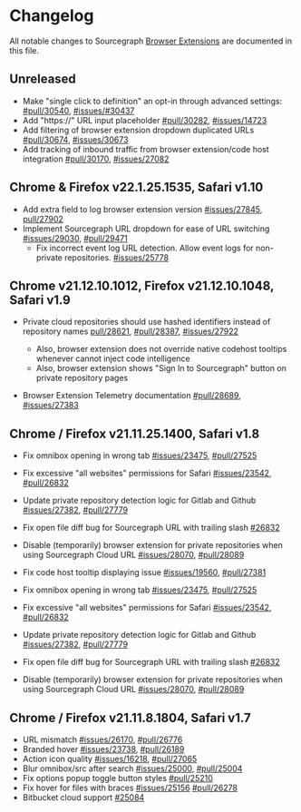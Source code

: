 <!--
###################################### READ ME ###########################################
### This changelog should always be read on `main` branch. Its contents on version   ###
### branches do not necessarily reflect the changes that have gone into that branch.   ###
##########################################################################################
-->

# Changelog

All notable changes to Sourcegraph [Browser Extensions](./README.md) are documented in this file.

<!-- START CHANGELOG -->

## Unreleased

- Make "single click to definition" an opt-in through advanced settings: [#pull/30540](https://github.com/sourcegraph/sourcegraph/pull/30540), [#issues/#30437](https://github.com/sourcegraph/sourcegraph/issues/30437)
- Add "https://" URL input placeholder [#pull/30282](https://github.com/sourcegraph/sourcegraph/pull/30282), [#issues/14723](https://github.com/sourcegraph/sourcegraph/issues/14723)
- Add filtering of browser extension dropdown duplicated URLs [#pull/30674](https://github.com/sourcegraph/sourcegraph/pull/30674), [#issues/30673](https://github.com/sourcegraph/sourcegraph/issues/30673)
- Add tracking of inbound traffic from browser extension/code host integration [#pull/30170](https://github.com/sourcegraph/sourcegraph/pull/30170), [#issues/27082](https://github.com/sourcegraph/sourcegraph/issues/27082)

## Chrome & Firefox v22.1.25.1535, Safari v1.10

- Add extra field to log browser extension version [#issues/27845](https://github.com/sourcegraph/sourcegraph/issues/27845), [pull/27902](https://github.com/sourcegraph/sourcegraph/pull/27902)
- Implement Sourcegraph URL dropdown for ease of URL switching [#issues/29030](https://github.com/sourcegraph/sourcegraph/issues/29030), [#pull/29471](https://github.com/sourcegraph/sourcegraph/pull/29471)
  - Fix incorrect event log URL detection. Allow event logs for non-private repositories. [#issues/25778](https://github.com/sourcegraph/sourcegraph/issues/25778)

## Chrome v21.12.10.1012, Firefox v21.12.10.1048, Safari v1.9

- Private cloud repositories should use hashed identifiers instead of repository names [pull/28621](https://github.com/sourcegraph/sourcegraph/pull/28621), [#pull/28387](https://github.com/sourcegraph/sourcegraph/pull/28387), [#issues/27922](https://github.com/sourcegraph/sourcegraph/issues/27922)

  - Also, browser extension does not override native codehost tooltips whenever cannot inject code intelligence
  - Also, browser extension shows "Sign In to Sourcegraph" button on private repository pages

- Browser Extension Telemetry documentation [#pull/28689](https://github.com/sourcegraph/sourcegraph/pull/28689), [#issues/27383](https://github.com/sourcegraph/sourcegraph/issues/27383)

## Chrome / Firefox v21.11.25.1400, Safari v1.8

- Fix omnibox opening in wrong tab [#issues/23475](https://github.com/sourcegraph/sourcegraph/issues/23475), [#pull/27525](https://github.com/sourcegraph/sourcegraph/pull/27525)
- Fix excessive "all websites" permissions for Safari [#issues/23542](https://github.com/sourcegraph/sourcegraph/issues/23542), [#pull/26832](https://github.com/sourcegraph/sourcegraph/pull/26832)
- Update private repository detection logic for Gitlab and Github [#issues/27382](https://github.com/sourcegraph/sourcegraph/issues/27382), [#pull/27779](https://github.com/sourcegraph/sourcegraph/pull/27779)
- Fix open file diff bug for Sourcegraph URL with trailing slash [#26832](https://github.com/sourcegraph/sourcegraph/pull/28058)
- Disable (temporarily) browser extension for private repositories when using Sourcegraph Cloud URL [#issues/28070](https://github.com/sourcegraph/sourcegraph/issues/28070), [#pull/28089](https://github.com/sourcegraph/sourcegraph/pull/28089)
- Fix code host tooltip displaying issue [#issues/19560](https://github.com/sourcegraph/sourcegraph/issues/19560), [#pull/27381](https://github.com/sourcegraph/sourcegraph/pull/27381)

- Fix omnibox opening in wrong tab [#issues/23475](https://github.com/sourcegraph/sourcegraph/issues/23475), [#pull/27525](https://github.com/sourcegraph/sourcegraph/pull/27525)
- Fix excessive "all websites" permissions for Safari [#issues/23542](https://github.com/sourcegraph/sourcegraph/issues/23542), [#pull/26832](https://github.com/sourcegraph/sourcegraph/pull/26832)
- Update private repository detection logic for Gitlab and Github [#issues/27382](https://github.com/sourcegraph/sourcegraph/issues/27382), [#pull/27779](https://github.com/sourcegraph/sourcegraph/pull/27779)
- Fix open file diff bug for Sourcegraph URL with trailing slash [#26832](https://github.com/sourcegraph/sourcegraph/pull/28058)
- Disable (temporarily) browser extension for private repositories when using Sourcegraph Cloud URL [#issues/28070](https://github.com/sourcegraph/sourcegraph/issues/28070), [#pull/28089](https://github.com/sourcegraph/sourcegraph/pull/28089)

## Chrome / Firefox v21.11.8.1804, Safari v1.7

- URL mismatch [#issues/26170](https://github.com/sourcegraph/sourcegraph/issues/26170), [#pull/26776](https://github.com/sourcegraph/sourcegraph/pull/26776)
- Branded hover [#issues/23738](https://github.com/sourcegraph/sourcegraph/issues/23738), [#pull/26189](https://github.com/sourcegraph/sourcegraph/pull/26189)
- Action icon quality [#issues/16218](https://github.com/sourcegraph/sourcegraph/issues/16218), [#pull/27065](https://github.com/sourcegraph/sourcegraph/pull/27065)
- Blur omnibox/src after search [#issues/25000](https://github.com/sourcegraph/sourcegraph/issues/25000), [#pull/25004](https://github.com/sourcegraph/sourcegraph/pull/25004)
- Fix options popup toggle button styles [#pull/25210](https://github.com/sourcegraph/sourcegraph/pull/25210)
- Fix hover for files with braces [#issues/25156](https://github.com/sourcegraph/sourcegraph/issues/25156) [#pull/26278](https://github.com/sourcegraph/sourcegraph/pull/26278)
- Bitbucket cloud support [#25084](https://github.com/sourcegraph/sourcegraph/pull/25084)
